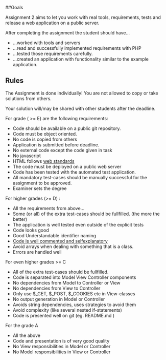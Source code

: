 ##Goals

Assignment 2 aims to let you work with real tools, requirements, tests and release a web application on a public server.

After completing the assignment the student should have...
 * ...worked with tools and servers
 * ...read and successfully implemented requirements with PHP
 * ...tested those requirements carefully.
 * ...created an application with functionality similar to the example application.
 
## Rules
The Assignment is done individually! You are not allowed to copy or take solutions from others.

Your solution will/may be shared with other students after the deadline.

For grade ( >= E) are the following requirements:
 * Code should be available on a public git repository.
 * Code must be object oriented.
 * No code is copied from others
 * Application is submitted before deadline.
 * No external code except the code given in task
 * No javascript
 * HTML follows [web standards](https://validator.w3.org/)
 * The code must be deployed on a public web server
 * Code has been tested with the automated test application.
 * All mandatory test-cases should be manually successful for the assignment to be approved.
 * Examiner sets the degree

For higher grades (>= D) :
 * All the requirements from above...
 * Some (or all) of the extra test-cases should be fullfilled. (the more the better)
 * The application is well tested even outside of the explicit tests
 * Code looks good
  * Good Understandable identifier naming   
  * [Code is well commented and selfexplanatory](https://www.youtube.com/watch?v=d2nqNtzLEIg)
  * Avoid arrays when dealing with something that is a class.
  * Errors are handled well 
 

For even higher grades >= C
 * All of the extra test-cases should be fullfilled. 
 * Code is separated into Model View Controller components
  * No dependencies from Model to Controller or View
  * No dependencies from View to Controller 
  * Only use $_GET, $_POST, $_COOKIES etc in View-classes
  * No output generation in Model or Controller
  * Avoids string dependencies, uses strategies to avoid them
  * Avoid complexity (like several nested if-statements)
 * Code is presented well on git (eg. README.md )
 
For the grade A
 * All the above 
 * Code and presentation is of very good quality
 * No View responsibilities in Model or Controller
 * No Model responsibilities in View or Controller
